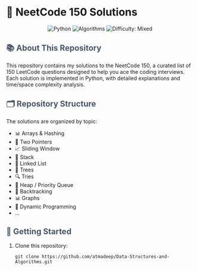# 🧠 NeetCode 150 Solutions

<div align="center">
  <img src="https://img.shields.io/badge/Language-Python-3776AB?style=for-the-badge&logo=python&logoColor=white" alt="Python">
  <img src="https://img.shields.io/badge/Focus-Algorithms-4B5563?style=for-the-badge" alt="Algorithms">
  <img src="https://img.shields.io/badge/Difficulty-Mixed-64748B?style=for-the-badge" alt="Difficulty: Mixed">
</div>

## <span style="color: #4B5563;">📚 About This Repository</span>

This repository contains my solutions to the NeetCode 150, a curated list of 150 LeetCode questions designed to help you ace the coding interviews. Each solution is implemented in Python, with detailed explanations and time/space complexity analysis.

## <span style="color: #4B5563;">🗂️ Repository Structure</span>

The solutions are organized by topic:

- 📊 Arrays & Hashing
- 👥 Two Pointers
- 📈 Sliding Window
- 🔄 Stack
- 🔗 Linked List
- 🌳 Trees
- 🔍 Tries
- 🧮 Heap / Priority Queue
- 🔢 Backtracking
- 📊 Graphs
- 🧩 Dynamic Programming
- ...

## <span style="color: #4B5563;">🚀 Getting Started</span>

1. Clone this repository:
   ```
   git clone https://github.com/atmadeep/Data-Structures-and-Algorithms.git
   ```